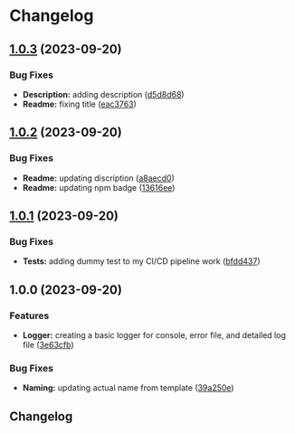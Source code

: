 # Changelog

## [1.0.3](https://github.com/josephdaw/logger/compare/v1.0.2...v1.0.3) (2023-09-20)


### Bug Fixes

* **Description:** adding description ([d5d8d68](https://github.com/josephdaw/logger/commit/d5d8d68cfa99850dd1cbb1c427628e1d72eb17b6))
* **Readme:** fixing title ([eac3763](https://github.com/josephdaw/logger/commit/eac3763436b744970427e54dcfdbed4e54a2481e))

## [1.0.2](https://github.com/josephdaw/logger/compare/v1.0.1...v1.0.2) (2023-09-20)


### Bug Fixes

* **Readme:** updating discription ([a8aecd0](https://github.com/josephdaw/logger/commit/a8aecd026b0ecf4e1ec20d56386ce9b7cef84878))
* **Readme:** updating npm badge ([13616ee](https://github.com/josephdaw/logger/commit/13616ee40192f00f2b8b4f3fafa60e34032b78e1))

## [1.0.1](https://github.com/josephdaw/logger/compare/v1.0.0...v1.0.1) (2023-09-20)


### Bug Fixes

* **Tests:** adding dummy test to my CI/CD pipeline work ([bfdd437](https://github.com/josephdaw/logger/commit/bfdd437a823cf1152bfaefffce8756de0ee0e4f6))

## 1.0.0 (2023-09-20)


### Features

* **Logger:** creating a basic logger for console, error file, and detailed log file ([3e63cfb](https://github.com/josephdaw/logger/commit/3e63cfb07ad5084afcaf2a2e12e90958fc7a5bb9))


### Bug Fixes

* **Naming:** updating actual name from template ([39a250e](https://github.com/josephdaw/logger/commit/39a250ebdd36f5ec9269608217249f7ae1724428))

## Changelog

